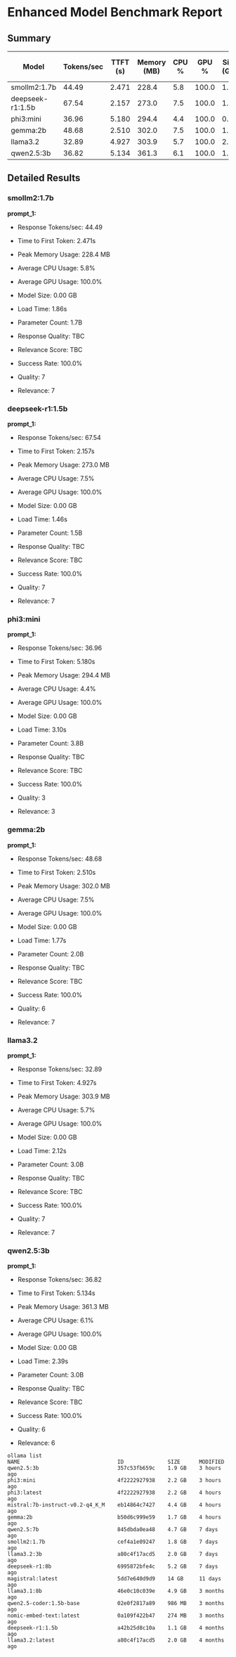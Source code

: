 # Enhanced Model Benchmark Report

## Summary

| Model | Tokens/sec | TTFT (s) | Memory (MB) | CPU % | GPU % | Size (GB) | Load Time (s) | Quality | Relevance |
|-------|------------|----------|-------------|-------|-------|-----------|---------------|---------|-----------|
| smollm2:1.7b | 44.49 | 2.471 | 228.4 | 5.8 | 100.0 | 1.8 | 1.86 | 7 | 7 |
| deepseek-r1:1.5b | 67.54 | 2.157 | 273.0 | 7.5 | 100.0 | 1.1 | 1.46 | 7 | 7 |
| phi3:mini | 36.96 | 5.180 | 294.4 | 4.4 | 100.0 | 0.00 | 2.2 | 3 | 3 |
| gemma:2b | 48.68 | 2.510 | 302.0 | 7.5 | 100.0 | 1.7 | 1.77 | 6 | 7 |
| llama3.2 | 32.89 | 4.927 | 303.9 | 5.7 | 100.0 | 2.0 | 2.12 | 7 | 7 |
| qwen2.5:3b | 36.82 | 5.134 | 361.3 | 6.1 | 100.0 | 1.9 | 2.39 | 6 | 6 |

## Detailed Results

### smollm2:1.7b

**prompt_1:**
- Response Tokens/sec: 44.49
- Time to First Token: 2.471s
- Peak Memory Usage: 228.4 MB
- Average CPU Usage: 5.8%
- Average GPU Usage: 100.0%
- Model Size: 0.00 GB
- Load Time: 1.86s
- Parameter Count: 1.7B
- Response Quality: TBC
- Relevance Score: TBC
- Success Rate: 100.0%

- Quality: 7
- Relevance: 7

### deepseek-r1:1.5b

**prompt_1:**
- Response Tokens/sec: 67.54
- Time to First Token: 2.157s
- Peak Memory Usage: 273.0 MB
- Average CPU Usage: 7.5%
- Average GPU Usage: 100.0%
- Model Size: 0.00 GB
- Load Time: 1.46s
- Parameter Count: 1.5B
- Response Quality: TBC
- Relevance Score: TBC
- Success Rate: 100.0%

- Quality: 7
- Relevance: 7

### phi3:mini

**prompt_1:**
- Response Tokens/sec: 36.96
- Time to First Token: 5.180s
- Peak Memory Usage: 294.4 MB
- Average CPU Usage: 4.4%
- Average GPU Usage: 100.0%
- Model Size: 0.00 GB
- Load Time: 3.10s
- Parameter Count: 3.8B
- Response Quality: TBC
- Relevance Score: TBC
- Success Rate: 100.0%

- Quality: 3
- Relevance: 3

### gemma:2b

**prompt_1:**
- Response Tokens/sec: 48.68
- Time to First Token: 2.510s
- Peak Memory Usage: 302.0 MB
- Average CPU Usage: 7.5%
- Average GPU Usage: 100.0%
- Model Size: 0.00 GB
- Load Time: 1.77s
- Parameter Count: 2.0B
- Response Quality: TBC
- Relevance Score: TBC
- Success Rate: 100.0%

- Quality: 6
- Relevance: 7

### llama3.2

**prompt_1:**
- Response Tokens/sec: 32.89
- Time to First Token: 4.927s
- Peak Memory Usage: 303.9 MB
- Average CPU Usage: 5.7%
- Average GPU Usage: 100.0%
- Model Size: 0.00 GB
- Load Time: 2.12s
- Parameter Count: 3.0B
- Response Quality: TBC
- Relevance Score: TBC
- Success Rate: 100.0%

- Quality: 7
- Relevance: 7

### qwen2.5:3b

**prompt_1:**
- Response Tokens/sec: 36.82
- Time to First Token: 5.134s
- Peak Memory Usage: 361.3 MB
- Average CPU Usage: 6.1%
- Average GPU Usage: 100.0%
- Model Size: 0.00 GB
- Load Time: 2.39s
- Parameter Count: 3.0B
- Response Quality: TBC
- Relevance Score: TBC
- Success Rate: 100.0%

- Quality: 6
- Relevance: 6

```
ollama list 
NAME                               ID              SIZE      MODIFIED     
qwen2.5:3b                         357c53fb659c    1.9 GB    3 hours ago     
phi3:mini                          4f2222927938    2.2 GB    3 hours ago     
phi3:latest                        4f2222927938    2.2 GB    4 hours ago     
mistral:7b-instruct-v0.2-q4_K_M    eb14864c7427    4.4 GB    4 hours ago     
gemma:2b                           b50d6c999e59    1.7 GB    4 hours ago     
qwen2.5:7b                         845dbda0ea48    4.7 GB    7 days ago      
smollm2:1.7b                       cef4a1e09247    1.8 GB    7 days ago      
llama3.2:3b                        a80c4f17acd5    2.0 GB    7 days ago      
deepseek-r1:8b                     6995872bfe4c    5.2 GB    7 days ago      
magistral:latest                   5dd7e640d9d9    14 GB     11 days ago     
llama3.1:8b                        46e0c10c039e    4.9 GB    3 months ago    
qwen2.5-coder:1.5b-base            02e0f2817a89    986 MB    3 months ago    
nomic-embed-text:latest            0a109f422b47    274 MB    3 months ago    
deepseek-r1:1.5b                   a42b25d8c10a    1.1 GB    4 months ago    
llama3.2:latest                    a80c4f17acd5    2.0 GB    4 months ago  
```